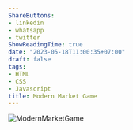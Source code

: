 ```yaml
---
ShareButtons:
- linkedin
- whatsapp
- twitter
ShowReadingTime: true
date: "2023-05-18T11:00:35+07:00"
draft: false
tags:
- HTML
- CSS
- Javascript
title: Modern Market Game
---
```


![ModernMarketGame](,/ModernMarketGame.jpg)

